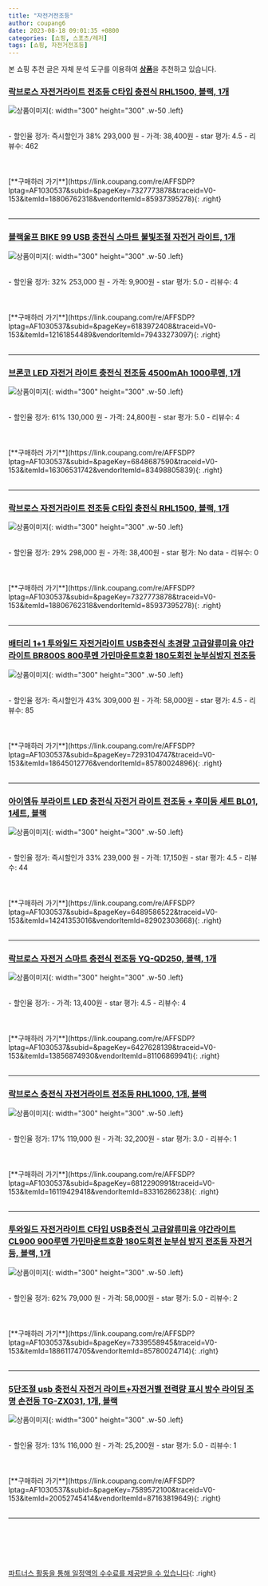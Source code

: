 ```yaml
---
title: "자전거전조등"
author: coupang6
date: 2023-08-18 09:01:35 +0800
categories: [쇼핑, 스포츠/레저]
tags: [쇼핑, 자전거전조등]
---
```


본 쇼핑 추천 글은 자체 분석 도구를 이용하여 [**상품**](https://link.coupang.com/a/bao1ui)을 추천하고 있습니다.

### [락브로스 자전거라이트 전조등 C타입 충전식 RHL1500, 블랙, 1개](https://link.coupang.com/re/AFFSDP?lptag=AF1030537&subid=&pageKey=7327773878&traceid=V0-153&itemId=18806762318&vendorItemId=85937395278)

![상품이미지](https://thumbnail9.coupangcdn.com/thumbnails/remote/230x230ex/image/retail/images/2023/05/11/15/4/0c724ffa-561d-4253-8951-fe30a3ec8266.jpg){: width="300" height="300" .w-50 .left}


<br>
- 할인율 정가: 즉시할인가 38%  293,000   원
- 가격: 38,400원
- star 평가: 4.5
- 리뷰수: 462
<br>
<br>
<br>
<br>
[**구매하러 가기**](https://link.coupang.com/re/AFFSDP?lptag=AF1030537&subid=&pageKey=7327773878&traceid=V0-153&itemId=18806762318&vendorItemId=85937395278){: .right}
<br>
<br>

---

### [블랙울프 BIKE 99 USB 충전식 스마트 불빛조절 자전거 라이트, 1개](https://link.coupang.com/re/AFFSDP?lptag=AF1030537&subid=&pageKey=6183972408&traceid=V0-153&itemId=12161854489&vendorItemId=79433273097)

![상품이미지](https://thumbnail6.coupangcdn.com/thumbnails/remote/230x230ex/image/retail/images/2420324901529785-1e298470-aacd-4cbc-a2ba-ecf71a6215b4.jpg){: width="300" height="300" .w-50 .left}


<br>
- 할인율 정가: 32%  253,000   원
- 가격: 9,900원
- star 평가: 5.0
- 리뷰수: 4
<br>
<br>
<br>
<br>
[**구매하러 가기**](https://link.coupang.com/re/AFFSDP?lptag=AF1030537&subid=&pageKey=6183972408&traceid=V0-153&itemId=12161854489&vendorItemId=79433273097){: .right}
<br>
<br>

---

### [브론코 LED 자전거 라이트 충전식 전조등 4500mAh 1000루멘, 1개](https://link.coupang.com/re/AFFSDP?lptag=AF1030537&subid=&pageKey=6848687590&traceid=V0-153&itemId=16306531742&vendorItemId=83498805839)

![상품이미지](https://thumbnail7.coupangcdn.com/thumbnails/remote/230x230ex/image/vendor_inventory/db04/f47d7f2f7a9a06805539d92f9852853fabca581782841070b949b796f393.jpg){: width="300" height="300" .w-50 .left}


<br>
- 할인율 정가: 61%  130,000   원
- 가격: 24,800원
- star 평가: 5.0
- 리뷰수: 4
<br>
<br>
<br>
<br>
[**구매하러 가기**](https://link.coupang.com/re/AFFSDP?lptag=AF1030537&subid=&pageKey=6848687590&traceid=V0-153&itemId=16306531742&vendorItemId=83498805839){: .right}
<br>
<br>

---

### [락브로스 자전거라이트 전조등 C타입 충전식 RHL1500, 블랙, 1개](https://link.coupang.com/re/AFFSDP?lptag=AF1030537&subid=&pageKey=7327773878&traceid=V0-153&itemId=18806762318&vendorItemId=85937395278)

![상품이미지](https://thumbnail9.coupangcdn.com/thumbnails/remote/230x230ex/image/retail/images/2023/05/11/15/4/0c724ffa-561d-4253-8951-fe30a3ec8266.jpg){: width="300" height="300" .w-50 .left}


<br>
- 할인율 정가: 29%  298,000   원
- 가격: 38,400원
- star 평가: No data
- 리뷰수: 0
<br>
<br>
<br>
<br>
[**구매하러 가기**](https://link.coupang.com/re/AFFSDP?lptag=AF1030537&subid=&pageKey=7327773878&traceid=V0-153&itemId=18806762318&vendorItemId=85937395278){: .right}
<br>
<br>

---

### [배터리 1+1 투와일드 자전거라이트 USB충전식 초경량 고급알류미윰 야간라이트 BR800S 800루멘 가민마운트호환 180도회전 눈부심방지 전조등](https://link.coupang.com/re/AFFSDP?lptag=AF1030537&subid=&pageKey=7293104747&traceid=V0-153&itemId=18645012776&vendorItemId=85780024896)

![상품이미지](https://thumbnail7.coupangcdn.com/thumbnails/remote/230x230ex/image/vendor_inventory/a4b8/97737363dcf90f199a39461720eb55cc61c90cdb3fb2e0f8222a021f9bb8.jpeg){: width="300" height="300" .w-50 .left}


<br>
- 할인율 정가: 즉시할인가 43%  309,000   원
- 가격: 58,000원
- star 평가: 4.5
- 리뷰수: 85
<br>
<br>
<br>
<br>
[**구매하러 가기**](https://link.coupang.com/re/AFFSDP?lptag=AF1030537&subid=&pageKey=7293104747&traceid=V0-153&itemId=18645012776&vendorItemId=85780024896){: .right}
<br>
<br>

---

### [아이엠듀 부라이트 LED 충전식 자전거 라이트 전조등 + 후미등 세트 BL01, 1세트, 블랙](https://link.coupang.com/re/AFFSDP?lptag=AF1030537&subid=&pageKey=6489586522&traceid=V0-153&itemId=14241353016&vendorItemId=82902303668)

![상품이미지](https://thumbnail8.coupangcdn.com/thumbnails/remote/230x230ex/image/retail/images/1225632205738647-2eb87977-7152-4cff-bf27-6e3472c7d6ad.png){: width="300" height="300" .w-50 .left}


<br>
- 할인율 정가: 즉시할인가 33%  239,000   원
- 가격: 17,150원
- star 평가: 4.5
- 리뷰수: 44
<br>
<br>
<br>
<br>
[**구매하러 가기**](https://link.coupang.com/re/AFFSDP?lptag=AF1030537&subid=&pageKey=6489586522&traceid=V0-153&itemId=14241353016&vendorItemId=82902303668){: .right}
<br>
<br>

---

### [락브로스 자전거 스마트 충전식 전조등 YQ-QD250, 블랙, 1개](https://link.coupang.com/re/AFFSDP?lptag=AF1030537&subid=&pageKey=6427628139&traceid=V0-153&itemId=13856874930&vendorItemId=81106869941)

![상품이미지](https://thumbnail9.coupangcdn.com/thumbnails/remote/230x230ex/image/rs_quotation_api/sdhyjk2g/91fa8ef97da54b5aa5c5d3bbfb45828d.jpg){: width="300" height="300" .w-50 .left}


<br>
- 할인율 정가: 
- 가격: 13,400원
- star 평가: 4.5
- 리뷰수: 4
<br>
<br>
<br>
<br>
[**구매하러 가기**](https://link.coupang.com/re/AFFSDP?lptag=AF1030537&subid=&pageKey=6427628139&traceid=V0-153&itemId=13856874930&vendorItemId=81106869941){: .right}
<br>
<br>

---

### [락브로스 충전식 자전거라이트 전조등 RHL1000, 1개, 블랙](https://link.coupang.com/re/AFFSDP?lptag=AF1030537&subid=&pageKey=6812290991&traceid=V0-153&itemId=16119429418&vendorItemId=83316286238)

![상품이미지](https://thumbnail7.coupangcdn.com/thumbnails/remote/230x230ex/image/retail/images/2022/09/30/13/7/0e86b1a8-4ecf-44c1-a319-b21ae34f0ac5.jpg){: width="300" height="300" .w-50 .left}


<br>
- 할인율 정가: 17%  119,000   원
- 가격: 32,200원
- star 평가: 3.0
- 리뷰수: 1
<br>
<br>
<br>
<br>
[**구매하러 가기**](https://link.coupang.com/re/AFFSDP?lptag=AF1030537&subid=&pageKey=6812290991&traceid=V0-153&itemId=16119429418&vendorItemId=83316286238){: .right}
<br>
<br>

---

### [투와일드 자전거라이트 C타입 USB충전식 고급알류미윰 야간라이트 CL900 900루멘 가민마운트호환 180도회전 눈부심 방지 전조등 자전거등, 블랙, 1개](https://link.coupang.com/re/AFFSDP?lptag=AF1030537&subid=&pageKey=7339558945&traceid=V0-153&itemId=18861174705&vendorItemId=85780024714)

![상품이미지](https://thumbnail8.coupangcdn.com/thumbnails/remote/230x230ex/image/vendor_inventory/6a4f/cce231acbcd5046c2fb6766795ce0eedb2a44a5f370a0b89ebbb23ee569b.jpeg){: width="300" height="300" .w-50 .left}


<br>
- 할인율 정가: 62%  79,000   원
- 가격: 58,000원
- star 평가: 5.0
- 리뷰수: 2
<br>
<br>
<br>
<br>
[**구매하러 가기**](https://link.coupang.com/re/AFFSDP?lptag=AF1030537&subid=&pageKey=7339558945&traceid=V0-153&itemId=18861174705&vendorItemId=85780024714){: .right}
<br>
<br>

---

### [5단조절 usb 충전식 자전거 라이트+자전거벨 전력량 표시 방수 라이딩 조명 손전등 TG-ZX031, 1개, 블랙](https://link.coupang.com/re/AFFSDP?lptag=AF1030537&subid=&pageKey=7589572100&traceid=V0-153&itemId=20052745414&vendorItemId=87163819649)

![상품이미지](https://thumbnail10.coupangcdn.com/thumbnails/remote/230x230ex/image/vendor_inventory/7a94/e8c5d7ae225ac8db376ca9cfd8d6447734763a0be3e170e0de1c1c3a42b6.jpg){: width="300" height="300" .w-50 .left}


<br>
- 할인율 정가: 13%  116,000   원
- 가격: 25,200원
- star 평가: 5.0
- 리뷰수: 1
<br>
<br>
<br>
<br>
[**구매하러 가기**](https://link.coupang.com/re/AFFSDP?lptag=AF1030537&subid=&pageKey=7589572100&traceid=V0-153&itemId=20052745414&vendorItemId=87163819649){: .right}
<br>
<br>

---
<br><br><br><br><br> [파트너스 활동을 통해 일정액의 수수료를 제공받을 수 있습니다](https://link.coupang.com/a/bao1ui){: .right}
